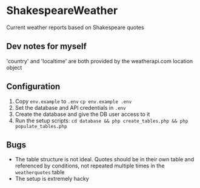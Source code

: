 # ShakespeareWeather
Current weather reports based on Shakespeare quotes

## Dev notes for myself
'country' and 'localtime' are both provided by the weatherapi.com location object

## Configuration
1. Copy `env.example` to `.env`
   `cp env.example .env`
2. Set the database and API credentials in `.env`
3. Create the database and give the DB user access to it
4. Run the setup scripts:
   `cd database && php create_tables.php && php populate_tables.php`

## Bugs
 * The table structure is not ideal.  Quotes should be in their own table and referenced by conditions, not repeated multiple times in the `weatherquotes` table
 * The setup is extremely hacky